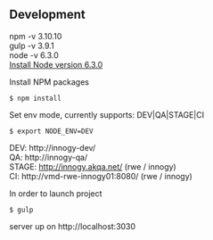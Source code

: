 
## Development

npm -v 3.10.10  
gulp -v 3.9.1  
node -v 6.3.0  
[Install Node version 6.3.0](https://nodejs.org/download/release/v6.3.0/)


Install NPM packages

    $ npm install

Set env mode, currently supports: DEV|QA|STAGE|CI

    $ export NODE_ENV=DEV
    
DEV: http://innogy-dev/  
QA: http://innogy-qa/  
STAGE: http://innogy.akqa.net/ (rwe / innogy)  
CI: http://vmd-rwe-innogy01:8080/ (rwe / innogy)  

In order to launch project

    $ gulp
    
server up on http://localhost:3030
